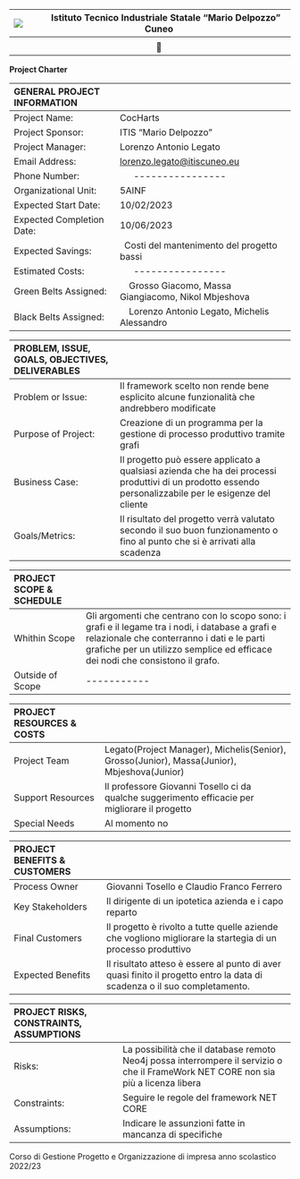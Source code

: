 ﻿|![](Aspose.Words.edb40edf-134f-423a-984a-3d381573f685.001.png)|`   `**Istituto Tecnico Industriale Statale “Mario Delpozzo”   Cuneo**|
| :- | :-: |
|||
|||

**Project Charter**


|**GENERAL PROJECT INFORMATION**||
| :- | :- |
|Project Name:|CocHarts|
|Project Sponsor:|ITIS “Mario Delpozzo”|
|Project Manager:|Lorenzo Antonio Legato|
|Email Address:|lorenzo.legato@itiscuneo.eu|
|Phone Number:|`   `----------------|
|Organizational Unit:|5AINF|
|Expected Start Date:|10/02/2023|
|Expected Completion Date:|10/06/2023|
|Expected Savings:|` `Costi del mantenimento del progetto bassi|
|Estimated Costs:|`   `----------------|
|Green Belts Assigned:|`  `Grosso Giacomo, Massa Giangiacomo, Nikol Mbjeshova|
|Black Belts Assigned:|`  `Lorenzo Antonio Legato, Michelis Alessandro|



|**PROBLEM, ISSUE, GOALS, OBJECTIVES, DELIVERABLES**||
| :- | :- |
|Problem or Issue:|Il framework scelto non rende bene esplicito alcune funzionalità che andrebbero                  modificate|
|Purpose of Project:|Creazione di un programma per la gestione di processo produttivo tramite grafi |
|Business Case:|Il progetto può essere applicato a qualsiasi azienda che ha dei processi produttivi di un prodotto essendo personalizzabile per le esigenze del cliente|
|Goals/Metrics:|Il risultato del progetto verrà valutato secondo il suo buon funzionamento o fino al punto che si è arrivati alla scadenza|



|**PROJECT SCOPE & SCHEDULE**||
| :- | :- |
|Whithin Scope|Gli argomenti che centrano con lo scopo sono: i grafi e il legame tra i nodi, i database a grafi e relazionale che conterranno i dati e  le parti grafiche per un utilizzo semplice ed efficace dei nodi che consistono il grafo.|
|Outside of Scope|-----------|



|**PROJECT RESOURCES & COSTS**||
| :- | :- |
|Project Team|Legato(Project Manager), Michelis(Senior), Grosso(Junior), Massa(Junior), Mbjeshova(Junior)|
|Support Resources|Il professore Giovanni Tosello ci da qualche suggerimento efficacie per migliorare il progetto|
|Special Needs|Al momento no|







|**PROJECT BENEFITS & CUSTOMERS**||
| :- | :- |
|Process Owner|Giovanni Tosello e Claudio Franco Ferrero|
|Key Stakeholders|Il dirigente di un ipotetica azienda e i capo reparto|
|Final Customers|Il progetto è rivolto a tutte quelle aziende che vogliono migliorare la startegia di un processo produttivo|
|Expected Benefits|Il risultato atteso è essere al punto di aver quasi finito il progetto entro la data di scadenza o il suo completamento.|



|**PROJECT RISKS, CONSTRAINTS, ASSUMPTIONS**||
| :- | :- |
|Risks:|La possibilità che il database remoto Neo4j possa interrompere il servizio o che il FrameWork NET CORE non sia più a licenza libera|
|Constraints:|Seguire le regole del framework NET CORE|
|Assumptions:|Indicare le assunzioni fatte in mancanza di specifiche|



Corso di Gestione Progetto e Organizzazione di impresa                          anno scolastico  2022/23
